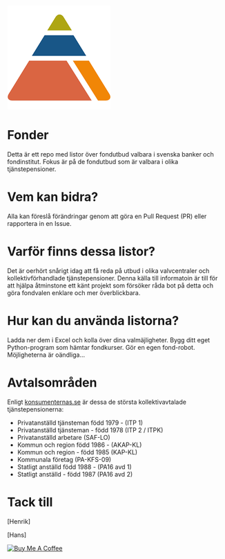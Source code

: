 ![State](/doc/pyramiden.png)

# Fonder

Detta är ett repo med listor över fondutbud valbara i svenska banker och fondinstitut. Fokus är på de fondutbud som är valbara i olika tjänstepensioner.

# Vem kan bidra?

Alla kan föreslå förändringar genom att göra en Pull Request (PR) eller rapportera in en Issue.

# Varför finns dessa listor?

Det är oerhört snårigt idag att få reda på utbud i olika valvcentraler och kollektivförhandlade tjänstepensioner. Denna källa till informatoin är till för att hjälpa åtminstone ett känt projekt som försöker råda bot på detta och göra fondvalen enklare och mer överblickbara.

# Hur kan du använda listorna?

Ladda ner dem i Excel och kolla över dina valmäjligheter. Bygg ditt eget Python-program som hämtar fondkurser. Gör en egen fond-robot. Möjligheterna är oändliga...

# Avtalsområden
Enligt [konsumenternas.se](https://www.konsumenternas.se/sparande--pension/pension/tjanstepension/kollektivavtalade-tjanstepensioner/) är dessa de största kollektivavtalade tjänstepensionerna:
- Privatanställd tjänsteman född 1979 - (ITP 1)
- Privatanställd tjänsteman - född 1978 (ITP 2 / ITPK)
- Privatanställd arbetare (SAF-LO)
- Kommun och region född 1986 - (AKAP-KL)
- Kommun och region - född 1985 (KAP-KL)
- Kommunala företag (PA-KFS-09)
- Statligt anställd född 1988 - (PA16 avd 1)
- Statligt anställd - född 1987 (PA16 avd 2)

# Tack till

[Henrik]

[Hans]

<a href="https://www.buymeacoffee.com/jm73" target="_blank"><img src="https://cdn.buymeacoffee.com/buttons/default-orange.png" alt="Buy Me A Coffee" height="41" width="174"></a>